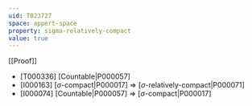 ```yaml
---
uid: T023727
space: appert-space
property: sigma-relatively-compact
value: true
---
```

[[Proof]]

* [T000336] [Countable|P000057]
* [I000163] [$\sigma$-compact|P000017] => [$\sigma$-relatively-compact|P000071]
* [I000074] [Countable|P000057] => [$\sigma$-compact|P000017]

